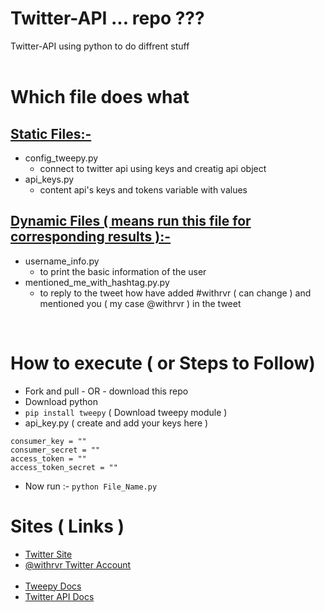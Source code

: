 # Twitter-API ... repo ???

Twitter-API using python to do diffrent stuff
<br/>
<br/>

# Which file does what

## <u>Static Files:-</u>

-   config_tweepy.py
    -   connect to twitter api using keys and creatig api object
-   api_keys.py
    -   content api's keys and tokens variable with values

## <u>Dynamic Files ( means run this file for corresponding results ):-</u>

-   username_info.py
    -   to print the basic information of the user
-   mentioned_me_with_hashtag.py.py
    -   to reply to the tweet how have added #withrvr ( can change ) and mentioned you ( my case @withrvr ) in the tweet

<br>

# How to execute ( or Steps to Follow)

-   Fork and pull - OR - download this repo
-   Download python
-   `pip install tweepy` ( Download tweepy module )
-   api_key.py ( create and add your keys here )

```
consumer_key = ""
consumer_secret = ""
access_token = ""
access_token_secret = ""
```

-   Now run :- `python File_Name.py`

# Sites ( Links )

-   [Twitter Site](https://twitter.com/)
-   [@withrvr Twitter Account](https://twitter.com/withrvr)
    <br><br>
-   [Tweepy Docs](https://docs.tweepy.org/)
-   [Twitter API Docs](https://developer.twitter.com/en/docs/twitter-api)
